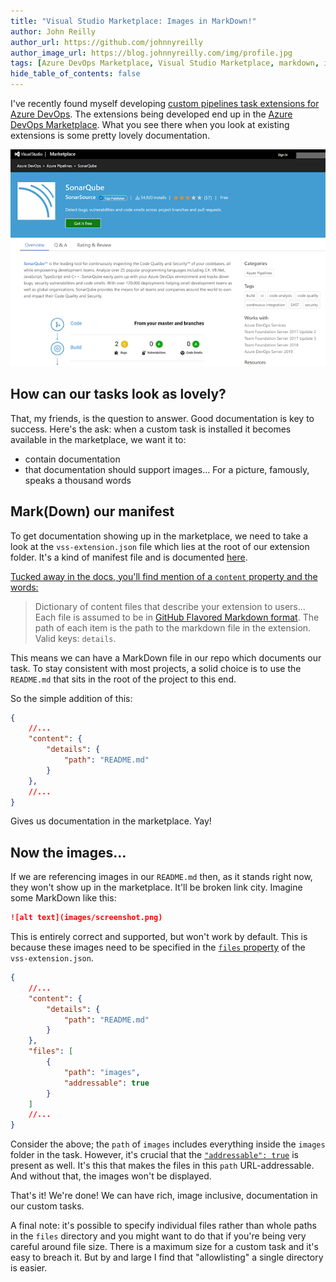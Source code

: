 ```yaml
---
title: "Visual Studio Marketplace: Images in MarkDown!"
author: John Reilly
author_url: https://github.com/johnnyreilly
author_image_url: https://blog.johnnyreilly.com/img/profile.jpg
tags: [Azure DevOps Marketplace, Visual Studio Marketplace, markdown, images]
hide_table_of_contents: false
---
```

I've recently found myself developing [custom pipelines task extensions for Azure DevOps](<https://docs.microsoft.com/en-us/azure/devops/extend/develop/add-build-task?view=azure-devops>). The extensions being developed end up in the [Azure DevOps Marketplace](<https://marketplace.visualstudio.com/azuredevops>). What you see there when you look at existing extensions is some pretty lovely documentation.

 ![](../static/blog/2020-11-28-images-in-markdown-for-azure-devops-marketplace/azure-devops-marketplace.png)

## How can our tasks look as lovely?

That, my friends, is the question to answer. Good documentation is key to success. Here's the ask: when a custom task is installed it becomes available in the marketplace, we want it to:

- contain documentation
- that documentation should support images... For a picture, famously, speaks a thousand words

<!-- -->

## Mark(Down) our manifest

To get documentation showing up in the marketplace, we need to take a look at the `vss-extension.json` file which lies at the root of our extension folder. It's a kind of manifest file and is documented [here](<https://docs.microsoft.com/en-us/azure/devops/extend/develop/manifest?view=azure-devops>).

[Tucked away in the docs, you'll find mention of a `content` property and the words:](<https://docs.microsoft.com/en-us/azure/devops/extend/develop/manifest?view=azure-devops#discovery-attributes>)

> Dictionary of content files that describe your extension to users... Each file is assumed to be in [GitHub Flavored Markdown format](<https://help.github.com/articles/github-flavored-markdown/>). The path of each item is the path to the markdown file in the extension. Valid keys: `details`.

This means we can have a MarkDown file in our repo which documents our task. To stay consistent with most projects, a solid choice is to use the `README.md` that sits in the root of the project to this end.

So the simple addition of this:

```json
{
    //...
    "content": {
        "details": {
            "path": "README.md"
        }
    },
    //...
}
```

Gives us documentation in the marketplace. Yay!

## Now the images...

If we are referencing images in our `README.md` then, as it stands right now, they won't show up in the marketplace. It'll be broken link city. Imagine some MarkDown like this:

```md
![alt text](images/screenshot.png)
```

This is entirely correct and supported, but won't work by default. This is because these images need to be specified in the [`files` property](<https://docs.microsoft.com/en-us/azure/devops/extend/develop/manifest?view=azure-devops#files>) of the `vss-extension.json`.

```json
{
    //...
    "content": {
        "details": {
            "path": "README.md"
        }
    },
    "files": [
        {
            "path": "images",
            "addressable": true
        }
    ]
    //...
}
```

Consider the above; the `path` of `images` includes everything inside the `images` folder in the task. However, it's crucial that the [`"addressable": true`](<https://docs.microsoft.com/en-us/azure/devops/extend/develop/manifest?view=azure-devops#properties-1>) is present as well. It's this that makes the files in this `path` URL-addressable. And without that, the images won't be displayed.

That's it! We're done! We can have rich, image inclusive, documentation in our custom tasks.

A final note: it's possible to specify individual files rather than whole paths in the `files` directory and you might want to do that if you're being very careful around file size. There is a maximum size for a custom task and it's easy to breach it. But by and large I find that "allowlisting" a single directory is easier.


